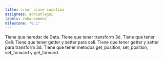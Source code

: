 ```yaml
---
title: crear clase Location
assignees: adrianlegui
labels: enhancement
milestone: "0.1"
---
```

Tiene que heredar de Data. Tiene que tener transform 3d. Tiene que tener Cell. Tiene que tener getter y setter para cell. Tiene que tener getter y setter para transform 3d. Tiene que tener metodos get_position, set_position, set_forward y get_forward.
